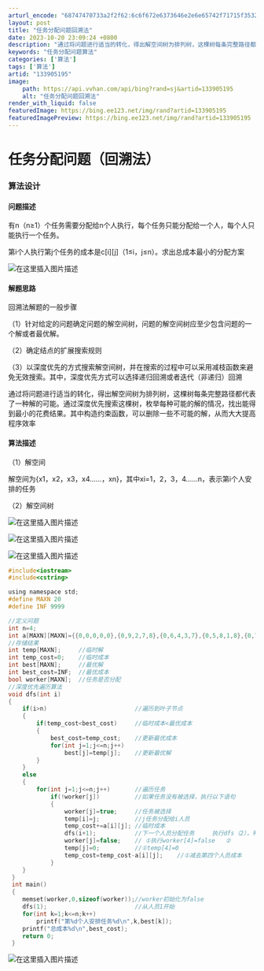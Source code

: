 ```yaml
---
arturl_encode: "68747470733a2f2f62:6c6f672e6373646e2e6e65742f71715f35323130383035382f:61727469636c652f64657461696c732f313333393035313935"
layout: post
title: "任务分配问题回溯法"
date: 2023-10-20 23:09:24 +0800
description: "通过将问题进行适当的转化，得出解空间树为排列树，这棵树每条完整路径都代表了一种解的可能。通过深度优先"
keywords: "任务分配问题算法"
categories: ['算法']
tags: ['算法']
artid: "133905195"
image:
    path: https://api.vvhan.com/api/bing?rand=sj&artid=133905195
    alt: "任务分配问题回溯法"
render_with_liquid: false
featuredImage: https://bing.ee123.net/img/rand?artid=133905195
featuredImagePreview: https://bing.ee123.net/img/rand?artid=133905195
---
```


# 任务分配问题（回溯法）

### 算法设计

#### 问题描述

有n（n≥1）个任务需要分配给n个人执行，每个任务只能分配给一个人，每个人只能执行一个任务。
  
第i个人执行第j个任务的成本是c[i][j]（1≤i，j≤n）。求出总成本最小的分配方案
  
![在这里插入图片描述](https://i-blog.csdnimg.cn/blog_migrate/f56ee55540907d73db6556a3bcd0774b.png)

#### 解题思路

回溯法解题的一般步骤
  
（1）针对给定的问题确定问题的解空间树，问题的解空间树应至少包含问题的一个解或者最优解。
  
（2）确定结点的扩展搜索规则
  
（3）以深度优先的方式搜索解空间树，并在搜索的过程中可以采用减枝函数来避免无效搜索。其中，深度优先方式可以选择递归回溯或者迭代（非递归）回溯

通过将问题进行适当的转化，得出解空间树为排列树，这棵树每条完整路径都代表了一种解的可能。通过深度优先搜索这棵树，枚举每种可能的解的情况，找出能得到最小的花费结果。其中构造约束函数，可以删除一些不可能的解，从而大大提高程序效率

#### 算法描述

（1）解空间
  
解空间为{x1，x2，x3，x4……，xn}，其中xi=1，2，3，4……n，表示第i个人安排的任务
  
（2）解空间树
  
![在这里插入图片描述](https://i-blog.csdnimg.cn/blog_migrate/732851ea7ba80c1d8588f62fb99ac23c.png)
  
![在这里插入图片描述](https://i-blog.csdnimg.cn/blog_migrate/09c48dc68118c7b9d274d090c94e2b1c.png)
  
![在这里插入图片描述](https://i-blog.csdnimg.cn/blog_migrate/a272df72ea0d234fc1c0b5caedf55416.png)

```c
#include<iostream>
#include<cstring>

using namespace std;
#define MAXN 20
#define INF 9999

//定义问题
int n=4;
int a[MAXN][MAXN]={{0,0,0,0,0},{0,9,2,7,8},{0,6,4,3,7},{0,5,8,1,8},{0,7,6,9,4}}; 
//存储结果
int temp[MAXN];		//临时解 
int temp_cost=0;	//临时成本 
int best[MAXN];		//最优解 
int best_cost=INF;	//最优成本 
bool worker[MAXN];	//任务是否分配 
//深度优先遍历算法
void dfs(int i)
{
	if(i>n)							//遍历到叶子节点 
	{
		if(temp_cost<best_cost)		//临时成本<最优成本 
		{
			best_cost=temp_cost;	//更新最优成本 
			for(int j=1;j<=n;j++)
				best[j]=temp[j];	//更新最优解 
		}
	}
	else
	{
		for(int j=1;j<=n;j++)		//遍历任务 
			if(!worker[j])			//如果任务没有被选择，执行以下语句 
			{
				worker[j]=true;		//任务被选择 
				temp[i]=j;			//j任务分配给i人员 
				temp_cost+=a[i][j];	//临时成本 
				dfs(i+1);			//下一个人员分配任务		执行dfs（2），判断worker[1]=true已经被分配，执行j=2，第2个任务分配，直到i=4分配完成 
				worker[j]=false;	// ①执行worker[4]=false	② 
				temp[j]=0;			//①temp[4]=0 
				temp_cost=temp_cost-a[i][j];	//①减去第四个人员成本 
			}		
	}
 } 
 int main()
 {
 	memset(worker,0,sizeof(worker));//worker初始化为false 
 	dfs(1);							//从人员1开始 
 	for(int k=1;k<=n;k++)
		printf("第%d个人安排任务%d\n",k,best[k]);
	printf("总成本%d\n",best_cost);
	return 0;
 }

```

![在这里插入图片描述](https://i-blog.csdnimg.cn/blog_migrate/ea1050cbdf1ac55219739dff41538a6c.png)